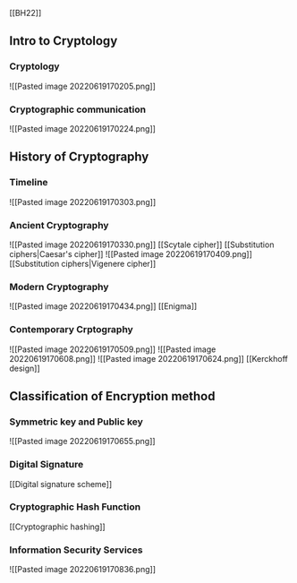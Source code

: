 [[BH22]]

## Intro to Cryptology
### Cryptology
![[Pasted image 20220619170205.png]]

### Cryptographic communication
![[Pasted image 20220619170224.png]]
## History of Cryptography
### Timeline
![[Pasted image 20220619170303.png]]
### Ancient Cryptography
![[Pasted image 20220619170330.png]]
[[Scytale cipher]]
[[Substitution ciphers|Caesar's cipher]]
![[Pasted image 20220619170409.png]]
[[Substitution ciphers|Vigenere cipher]]

### Modern Cryptography
![[Pasted image 20220619170434.png]]
[[Enigma]]

### Contemporary Crptography
![[Pasted image 20220619170509.png]]
![[Pasted image 20220619170608.png]]
![[Pasted image 20220619170624.png]]
[[Kerckhoff design]]

## Classification of Encryption method
### Symmetric key and Public key
![[Pasted image 20220619170655.png]]
### Digital Signature
[[Digital signature scheme]]
### Cryptographic Hash Function
[[Cryptographic hashing]]
### Information Security Services
![[Pasted image 20220619170836.png]]
